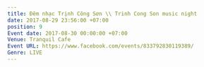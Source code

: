 ```yaml
---
title: Đêm nhạc Trịnh Công Sơn \\ Trinh Cong Son music night
date: 2017-08-29 23:56:00 +07:00
position: 9
Event date: 2017-08-30 00:00:00 +07:00
Venue: Tranquil Cafe
Event URL: https://www.facebook.com/events/833792830119389/
Genre: LIVE
---
```


